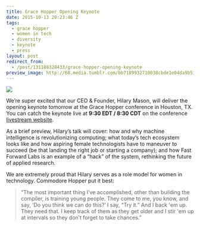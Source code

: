```yaml
---
title: Grace Hopper Opening Keynote
date: 2015-10-13 20:23:46 Z
tags:
  - grace hopper
  - women in tech
  - diversity
  - keynote
  - press
layout: post
redirect_from:
  - /post/131108328433/grace-hopper-opening-keynote
preview_image: http://68.media.tumblr.com/bb7189932710038cbde1e04da9b51eeb/tumblr_inline_nw6da4Gppo1ta78fg_540.jpg
---
```


![](http://68.media.tumblr.com/bb7189932710038cbde1e04da9b51eeb/tumblr_inline_nw6da4Gppo1ta78fg_540.jpg)

<p>We’re super excited that our CEO &amp; Founder, Hilary Mason, will deliver the opening keynote tomorrow at the Grace Hopper conference in Houston, TX. You can catch the keynote live at <b>9:30 EDT / 8:30 CDT</b> on the conference <a href="http://gracehopper.anitaborg.org/conference-overview/livestream-schedule-2015/wednesday-livestream-2015/">livestream website</a>. </p><p>As a brief preview, Hilary’s talk will cover: how and why machine intelligence is revolutionizing computing; what today’s tech ecosystem looks like and how aspiring female technologists have to maneuver to succeed (be that landing the right job or starting a company); and how Fast Forward Labs is an example of a “hack” of the system, rethinking the future of applied research. </p><p>We are extremely proud that Hilary serves as a role model for women in technology. Commodore Hopper put it best: </p>

> “The most important thing I&rsquo;ve accomplished, other than building the compiler, is training young people. They come to me, you know, and say, &lsquo;Do you think we can do this?&rsquo; I say, &ldquo;Try it.&rdquo; And I back 'em up. They need that. I keep track of them as they get older and I stir 'em up at intervals so they don&rsquo;t forget to take chances.”
